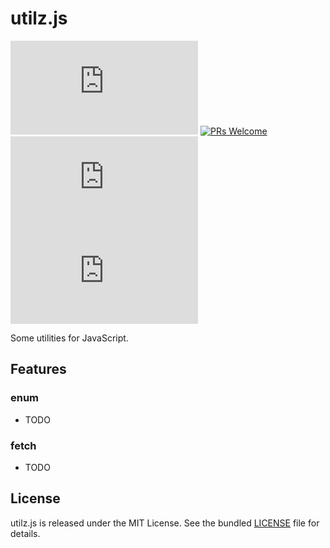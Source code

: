 # utilz.js

![version](https://img.shields.io/npm/v/utilz.js)
[![PRs Welcome](https://img.shields.io/badge/PRs-welcome-brightgreen.svg)](https://github.com/liruifengv/utilz.js/pulls)
![license](https://img.shields.io/npm/l/utilz.js)
![size](https://img.shields.io/bundlephobia/minzip/utilz.js)

Some utilities for JavaScript.

## Features

### enum

- TODO

### fetch

- TODO

## License

utilz.js is released under the MIT License. See the bundled [LICENSE](./LICENSE) file for details.

